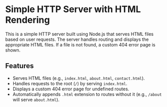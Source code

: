 # Simple HTTP Server with HTML Rendering

This is a simple HTTP server built using Node.js that serves HTML files based on user requests. The server handles routing and displays the appropriate HTML files. If a file is not found, a custom 404 error page is shown.

## Features
- Serves HTML files (e.g., `index.html`, `about.html`, `contact.html`).
- Handles requests to the root (`/`) by serving `index.html`.
- Displays a custom 404 error page for undefined routes.
- Automatically appends `.html` extension to routes without it (e.g., `/about` will serve `about.html`).



